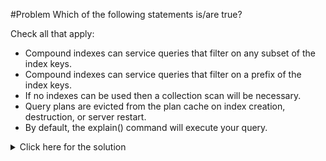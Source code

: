 #Problem
Which of the following statements is/are true?

Check all that apply:
 - Compound indexes can service queries that filter on any subset of the index keys.
 - Compound indexes can service queries that filter on a prefix of the index keys.
 - If no indexes can be used then a collection scan will be necessary.
 - Query plans are evicted from the plan cache on index creation, destruction, or server restart.
 - By default, the explain() command will execute your query.

<details>
  <summary>Click here for the solution</summary>
  - Compound indexes can service queries that filter on a prefix of the index keys.
  - If no indexes can be used then a collection scan will be necessary.
  - Query plans are evicted from the plan cache on index creation, destruction, or server restart.
</details>